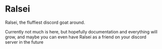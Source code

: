 # Ralsei
Ralsei, the fluffiest discord goat around.


Currently not much is here, but hopefully documentation and everything will grow, and maybe you can even have Ralsei as a friend on your discord server in the future
